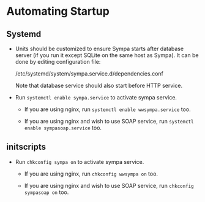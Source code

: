 Automating Startup
==================

Systemd
-------

  * Units should be customized to ensure Sympa starts after database server
    (if you run it except SQLite on the same host as Sympa).  It can be done
    by editing configuration file:

      /etc/systemd/system/sympa.service.d/dependencies.conf

    Note that database service should also start before HTTP service.

  * Run ``systemctl enable sympa.service`` to activate sympa service.

    * If you are using nginx, run ``systemctl enable wwsympa.service`` too.

    * If you are using nginx and wish to use SOAP service, run
      ``systemctl enable sympasoap.service`` too.

initscripts
-----------

  * Run ``chkconfig sympa on`` to activate sympa service.

    * If you are using nginx, run ``chkconfig wwsympa on`` too.

    * If you are using nginx and wish to use SOAP service, run
      ``chkconfig sympasoap on`` too.

